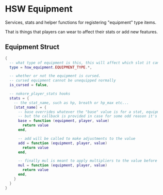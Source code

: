 # HSW Equipment

Services, stats and helper functions for registering "equipment" type items.

That is things that players can wear to affect their stats or add new features.

## Equipment Struct

```lua
{
  -- what type of equipment is this, this will affect which slot it can be placed in
  type = hsw_equipment.EQUIPMENT_TYPE.*,

  -- whether or not the equipment is cursed.
  -- cursed equipment cannot be unequipped normally
  is_cursed = false,

  -- nokore_player_stats hooks
  stats = {
    -- the stat_name, such as hp, breath or hp_max etc...
    [stat_name] = {
      -- base overrides whatever the "base" value is for a stat, equipment should _never_ use this
      -- but the callback is provided in case for some odd reason it's useful
      base = function (equipment, player, value)
        return value
      end,

      -- add will be called to make adjustments to the value
      add = function (equipment, player, value)
        return value
      end,

      -- finally mul is meant to apply multipliers to the value before it is returned
      mul = function (equipment, player, value)
        return value
      end,
    }
  }
}
```
